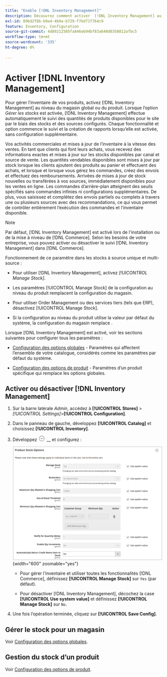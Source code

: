```yaml
---
title: "Enable [!DNL Inventory Management]"
description: Découvrez comment activer  [!DNL Inventory Management] au niveau du magasin global ou du produit.
exl-id: 89bd2f8b-b9e4-4b9a-b729-f7bd71f764c9
feature: Inventory, Configuration
source-git-commit: 4d89212585fa846eb94bf83a640d0358812afbc5
workflow-type: tm+mt
source-wordcount: '335'
ht-degree: 0%

---
```


# Activer [!DNL Inventory Management]

Pour gérer l’inventaire de vos produits, activez [!DNL Inventory Management] au niveau du magasin global ou du produit. Lorsque l’option _Gérer les stocks_ est activée, [!DNL Inventory Management] effectue automatiquement le suivi des quantités de produits disponibles pour le site par le biais des stocks et des sources configurés. Chaque fonctionnalité et option commence le suivi et la création de rapports lorsqu’elle est activée, sans configuration supplémentaire.

Vos activités commerciales et mises à jour de l’inventaire à la vitesse des ventes. En tant que clients qui font leurs achats, vous recevez des informations exactes et mises à jour sur les stocks disponibles par canal et source de vente. Les quantités vendables disponibles sont mises à jour par stock lorsque les clients ajoutent des produits au panier et effectuent des achats, et lorsque et lorsque vous gérez les commandes, créez des envois et effectuez des remboursements. Arrivées de mises à jour de stock nouvelles ou transférées à vos sources, immédiatement disponibles pour les ventes en ligne. Les commandes d’arrière-plan atteignent des seuils spécifiés sans commandes infinies ni configurations supplémentaires. De plus, vous saisissez et complétez des envois partiels ou complets à travers une ou plusieurs sources avec des recommandations, ce qui vous permet de contrôler entièrement l’exécution des commandes et l’inventaire disponible.

>[!NOTE]
>
>Par défaut, [!DNL Inventory Management] est activé lors de l&#39;installation ou de la mise à niveau de [!DNL Commerce]. Selon les besoins de votre entreprise, vous pouvez activer ou désactiver le suivi [!DNL Inventory Management] dans [!DNL Commerce].

Fonctionnement de ce paramètre dans les stocks à source unique et multi-source :

- Pour utiliser [!DNL Inventory Management], activez _[!UICONTROL Manage Stock]_.

- Les paramètres [!UICONTROL Manage Stock] de la configuration au niveau du produit remplacent la configuration du magasin.

- Pour utiliser Order Management ou des services tiers (tels que ERP), désactivez [!UICONTROL Manage Stock].

- Si la configuration au niveau du produit utilise la valeur par défaut du système, la configuration du magasin remplace .

Lorsque [!DNL Inventory Management] est activé, voir les sections suivantes pour configurer tous les paramètres :

- [Configuration des options globales](global-options.md) - Paramètres qui affectent l’ensemble de votre catalogue, considérés comme les paramètres par défaut du système.

- [Configuration des options de produit](product-options.md) - Paramètres d’un produit spécifique qui remplace les options globales.

## Activer ou désactiver [!DNL Inventory Management]

1. Sur la barre latérale _Admin_, accédez à **[!UICONTROL Stores]** > _[!UICONTROL Settings]_>**[!UICONTROL Configuration]**.

1. Dans le panneau de gauche, développez **[!UICONTROL Catalog]** et choisissez **[!UICONTROL Inventory]**.

1. Développez ![Sélecteur d’extension](../assets/icon-display-expand.png) __ et configurez :

   ![Options Stock de produits](assets/config-catalog-inventory-product-stock-options.png){width="600" zoomable="yes"}

   - Pour gérer l’inventaire et utiliser toutes les fonctionnalités [!DNL Commerce], définissez **[!UICONTROL Manage Stock]** sur `Yes` (par défaut).

   - Pour désactiver [!DNL Inventory Management], décochez la case **[!UICONTROL Use system value]** et définissez **[!UICONTROL Manage Stock]** sur `No`.

1. Une fois l’opération terminée, cliquez sur **[!UICONTROL Save Config]**.

## Gérer le stock pour un magasin

Voir [Configuration des options globales](global-options.md).

## Gestion du stock d’un produit

Voir [Configuration des options de produit](product-options.md).
